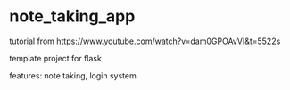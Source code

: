 # note_taking_app

tutorial from https://www.youtube.com/watch?v=dam0GPOAvVI&t=5522s

template project for flask 

features: note taking, login system
